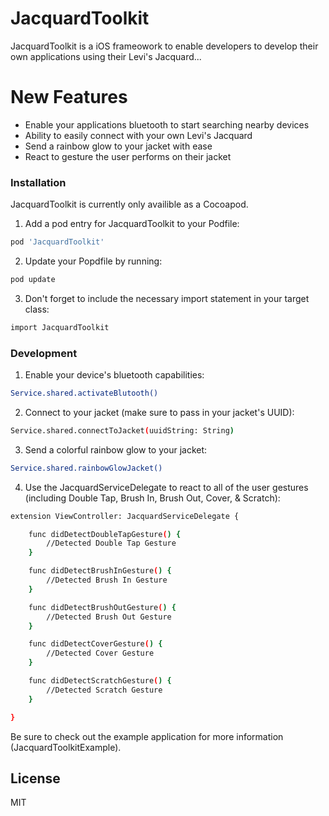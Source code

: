 # JacquardToolkit

JacquardToolkit is a iOS frameowork to enable developers to develop their own applications using their Levi's Jacquard...

# New Features

- Enable your applications bluetooth to start searching nearby devices
- Ability to easily connect with your own Levi's Jacquard
- Send a rainbow glow to your jacket with ease
- React to gesture the user performs on their jacket

### Installation

JacquardToolkit is currently only availible as a Cocoapod.

1. Add a pod entry for JacquardToolkit to your Podfile: 
```sh
pod 'JacquardToolkit'
```
2. Update your Popdfile by running:
```sh
pod update
```
3. Don't forget to include the necessary import statement in your target class:
```sh
import JacquardToolkit
```

### Development

1. Enable your device's bluetooth capabilities: 
```sh
Service.shared.activateBlutooth()
```

2. Connect to your jacket (make sure to pass in your jacket's UUID): 
```sh
Service.shared.connectToJacket(uuidString: String)
```

3. Send a colorful rainbow glow to your jacket: 
```sh
Service.shared.rainbowGlowJacket()
```

4. Use the JacquardServiceDelegate to react to all of the user gestures (including Double Tap, Brush In, Brush Out, Cover, & Scratch): 
```sh
extension ViewController: JacquardServiceDelegate {

    func didDetectDoubleTapGesture() {
        //Detected Double Tap Gesture
    }

    func didDetectBrushInGesture() {
        //Detected Brush In Gesture
    }

    func didDetectBrushOutGesture() {
        //Detected Brush Out Gesture
    }

    func didDetectCoverGesture() {
        //Detected Cover Gesture
    }

    func didDetectScratchGesture() {
        //Detected Scratch Gesture
    }

}
```

Be sure to check out the example application for more information (JacquardToolkitExample).

License
----
MIT
